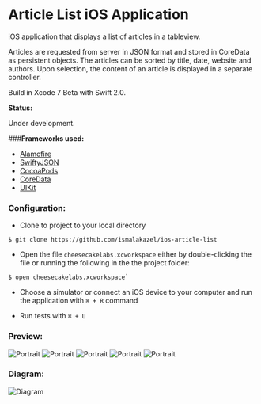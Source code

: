 # Article List iOS Application

iOS application that displays a list of articles in a tableview.

Articles are requested from server in JSON format and stored in CoreData as persistent objects. The articles can be sorted by title, date, website and authors. Upon selection, the content of an article is displayed in a separate controller.

Build in Xcode 7 Beta with Swift 2.0.

__Status:__

Under development.

###__Frameworks used:__

- [Alamofire](https://github.com/Alamofire/Alamofire)
- [SwiftyJSON](https://github.com/SwiftyJSON/SwiftyJSON)
- [CocoaPods](https://cocoapods.org/)
- [CoreData](https://developer.apple.com/library/mac/documentation/Cocoa/Conceptual/CoreData/cdProgrammingGuide.html)
- [UIKit](https://developer.apple.com/library/ios/documentation/UIKit/Reference/UIKit_Framework/)


### Configuration:

- Clone to project to your local directory
```
$ git clone https://github.com/ismalakazel/ios-article-list
```
- Open the file `cheesecakelabs.xcworkspace` either by double-clicking the file or running the following in the the project folder:

```
$ open cheesecakelabs.xcworkspace`
```
- Choose a simulator or connect an iOS device to your computer and run the application with  `⌘ + R` command

- Run tests with `⌘ + U`

### Preview:

![Portrait](https://raw.githubusercontent.com/ismalakazel/random-api-files/master/ios-article-list/image1.png)
![Portrait](https://raw.githubusercontent.com/ismalakazel/random-api-files/master/ios-article-list/image2.png)
![Portrait](https://raw.githubusercontent.com/ismalakazel/random-api-files/master/ios-article-list/image3.png)
![Portrait](https://raw.githubusercontent.com/ismalakazel/random-api-files/master/ios-article-list/image4.png)
![Portrait](https://raw.githubusercontent.com/ismalakazel/random-api-files/master/ios-article-list/image5.png)
  
### Diagram:
![Diagram](https://raw.githubusercontent.com/ismalakazel/random-api-files/master/ios-article-list/diagram.png)


